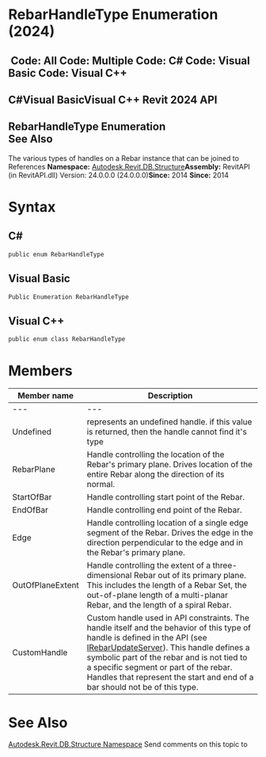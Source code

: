 # RebarHandleType Enumeration (2024)

﻿
 Code: All Code: Multiple Code: C# Code: Visual Basic Code: Visual C++   
---  
C#Visual BasicVisual C++
Revit 2024 API  
---  
RebarHandleType Enumeration  
See Also  
---  
The various types of handles on a Rebar instance that can be joined to References 
**Namespace:** [Autodesk.Revit.DB.Structure](d586b341-f687-9d90-e96d-255806b7d4fc.md "Autodesk.Revit.DB.Structure Namespace")**Assembly:** RevitAPI (in RevitAPI.dll) Version: 24.0.0.0 (24.0.0.0)**Since:** 2014 **Since:** 2014 
# Syntax
C#  
---  
```text
public enum RebarHandleType
```
  
Visual Basic  
---  
```text
Public Enumeration RebarHandleType
```
  
Visual C++  
---  
```text
public enum class RebarHandleType
```
  
# Members
| Member name | Description |
| --- | --- |
| --- | --- |
| Undefined | represents an undefined handle. if this value is returned, then the handle cannot find it's type |
| RebarPlane | Handle controlling the location of the Rebar's primary plane. Drives location of the entire Rebar along the direction of its normal. |
| StartOfBar | Handle controlling start point of the Rebar. |
| EndOfBar | Handle controlling end point of the Rebar. |
| Edge | Handle controlling location of a single edge segment of the Rebar. Drives the edge in the direction perpendicular to the edge and in the Rebar's primary plane. |
| OutOfPlaneExtent | Handle controlling the extent of a three-dimensional Rebar out of its primary plane. This includes the length of a Rebar Set, the out-of-plane length of a multi-planar Rebar, and the length of a spiral Rebar. |
| CustomHandle | Custom handle used in API constraints. The handle itself and the behavior of this type of handle is defined in the API (see [IRebarUpdateServer](3e845cad-eca0-ccb3-785b-48a32a9f2677.md "IRebarUpdateServer Interface")). This handle defines a symbolic part of the rebar and is not tied to a specific segment or part of the rebar. Handles that represent the start and end of a bar should not be of this type. |

# See Also
[Autodesk.Revit.DB.Structure Namespace](d586b341-f687-9d90-e96d-255806b7d4fc.md "Autodesk.Revit.DB.Structure Namespace")
Send comments on this topic to 